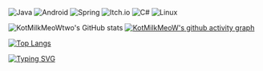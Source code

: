 ![Java](https://img.shields.io/badge/java-%23ED8B00.svg?style=for-the-badge&logo=java&logoColor=white)
![Android](https://img.shields.io/badge/Android-3DDC84?style=for-the-badge&logo=android&logoColor=white)
![Spring](https://img.shields.io/badge/spring-%236DB33F.svg?style=for-the-badge&logo=spring&logoColor=white)
![Itch.io](https://img.shields.io/badge/Itch-%23FF0B34.svg?style=for-the-badge&logo=Itch.io&logoColor=white)
![C#](https://img.shields.io/badge/c%23-%23239120.svg?style=for-the-badge&logo=c-sharp&logoColor=white)
![Linux](https://img.shields.io/badge/Linux-FCC624?style=for-the-badge&logo=linux&logoColor=black)

![KotMilkMeoWtwo's GitHub stats](https://github-readme-stats.vercel.app/api?username=kotmilkmeowtwo&show_icons=true&theme=dark)
[![KotMilkMeoW's github activity graph](https://activity-graph.herokuapp.com/graph?username=kotmilkmeowtwo)](https://github.com/ashutosh00710/github-readme-activity-graph)

[![Top Langs](https://github-readme-stats.vercel.app/api/top-langs/?username=kotmilkmeowtwo)](https://github.com/anuraghazra/github-readme-stats)

[![Typing SVG](https://readme-typing-svg.herokuapp.com?color=%2336BCF7&lines=I+use+manjaro+linux+btw)](https://git.io/typing-svg)

